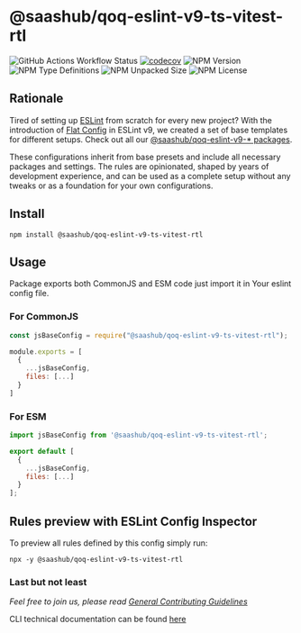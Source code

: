 # @saashub/qoq-eslint-v9-ts-vitest-rtl

![GitHub Actions Workflow Status](https://img.shields.io/github/actions/workflow/status/saashub-it/qoq/main.yml) [![codecov](https://codecov.io/gh/saashub-it/qoq/graph/badge.svg?flag=eslint-v9-ts-vitest-rtl&token=PQ1XAQQ257)](https://codecov.io/gh/saashub-it/qoq/flags/eslint-v9-ts-vitest-rtl) ![NPM Version](https://img.shields.io/npm/v/%40saashub%2Fqoq-eslint-v9-ts-vitest-rtl)
![NPM Type Definitions](https://img.shields.io/npm/types/%40saashub%2Fqoq-eslint-v9-ts-vitest-rtl) ![NPM Unpacked Size](https://img.shields.io/npm/unpacked-size/%40saashub%2Fqoq-eslint-v9-ts-vitest-rtl) ![NPM License](https://img.shields.io/npm/l/%40saashub%2Fqoq-eslint-v9-ts-vitest-rtl)

## Rationale

Tired of setting up [ESLint](https://www.npmjs.com/package/eslint) from scratch for every new project? With the introduction of [Flat Config](https://eslint.org/docs/latest/use/configure/configuration-files) in ESLint v9, we created a set of base templates for different setups. Check out all our [@saashub/qoq-eslint-v9-\* packages](https://www.npmjs.com/search?q=%40saashub%2Fqoq-eslint-v9-).

These configurations inherit from base presets and include all necessary packages and settings. The rules are opinionated, shaped by years of development experience, and can be used as a complete setup without any tweaks or as a foundation for your own configurations.

## Install

    npm install @saashub/qoq-eslint-v9-ts-vitest-rtl

## Usage

Package exports both CommonJS and ESM code just import it in Your eslint config file.

### For CommonJS

```js
const jsBaseConfig = require("@saashub/qoq-eslint-v9-ts-vitest-rtl");

module.exports = [
  {
    ...jsBaseConfig,
    files: [...]
  }
]
```

### For ESM

```js
import jsBaseConfig from '@saashub/qoq-eslint-v9-ts-vitest-rtl';

export default [
  {
    ...jsBaseConfig,
    files: [...]
  }
];
```

## Rules preview with ESLint Config Inspector

To preview all rules defined by this config simply run:

    npx -y @saashub/qoq-eslint-v9-ts-vitest-rtl

### Last but not least

_Feel free to join us, please read [General Contributing Guidelines](https://github.com/saashub-it/qoq/blob/master/.github/CONTRIBUTING.md)_

CLI technical documentation can be found [here](../eslint-v9/PROJECT.md)
